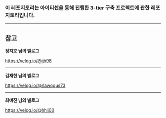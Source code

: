 ### 이 레포지토리는 아이티센을 통해 진행한 3-tier 구축 프로젝트에 관한 레포지토리입니다.





---

## 참고

**정지호 님의 벨로그**

https://velog.io/@jjh98

---

**김재현 님의 벨로그**

https://velog.io/@rlawogus73

---

**최예진 님의 벨로그**

https://velog.io/@hhii00


